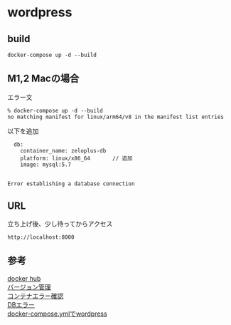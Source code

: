# wordpress


## build
```
docker-compose up -d --build
```
## M1,2 Macの場合

エラー文
```
% docker-compose up -d --build
no matching manifest for linux/arm64/v8 in the manifest list entries
```
以下を追加
```
  db:
    container_name: zeloplus-db
    platform: linux/x86_64       // 追加
    image: mysql:5.7
```

##
```
Error establishing a database connection
```

## URL
立ち上げ後、少し待ってからアクセス  
```
http://localhost:8000
```

## 参考
[docker hub](https://hub.docker.com/_/wordpress/tags?page=1&name=php8.1)  
[バージョン管理](https://webgaku.net/jp/wordpress/requirements/)  
[コンテナエラー確認](https://ysko909.github.io/posts/docker-container-gets-into-restarting-loop/)  
[DBエラー](https://qiita.com/kazumawada/items/dec8cf5b96dbaf4992f0)  
[docker-compose.ymlでwordpress](https://www.distant-view.co.jp/column/6623/)  




